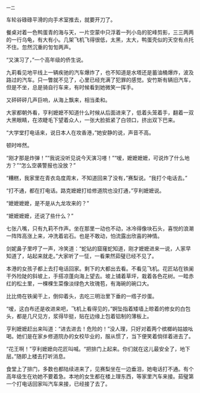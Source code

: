     一二 

   车轮谷碌碌平滑的向手术室推去，就要开刀了。

   餐桌对着一色鸭蛋青的海与天，一片空蒙中只浮着一列小岛的驼峰剪影，三三两两的一行乌龟，有大有小。几架飞机飞得很低，太黑，太大，鸭蛋壳似的天空有点托不住。忽然沉重的訇訇两声。

   “又演习了，”一个高年级的侨生说。

   九莉看见地平线上一辆疾驰的汽车爆炸了，也不知道是水塔还是蓄油桶爆炸，波及路过的汽车。只一瞥就不见了，心里已经充满了犯罪的感觉。安竹斯有辆旧汽车，但是不坐，总是骑自行车来，有时候看到她微笑一挥手。

   又砰砰砰几声巨响，从海上飘来，相当柔和。

   大家都朝外看，亨利嬷嬷不知道什么时候从后面进来了，低着头笼着手，翻着一双大黑眼睛，在浓睫毛下望着众人，一张大脸抵紧了白领口，挤出双下巴来。

   “大学堂打电话来，说日本人在攻香港，”她安静的说，声音不高。

   顿时哗然。

   “刚才那是炸弹！”“我说没听见说今天演习嚜！”“嗳，嬷嬷嬷嬷，可说炸了什么地方？”“怎么空袭警报也没放？”

   “糟糕，我家里在青衣岛度周末，不知道回来了没有，”赛梨说。“我打个电话去。”

   “打不通，都在打电话。路克嬷嬷打给修道院也没打通，”亨利嬷嬷说。

   “嬷嬷嬷嬷，是不是从九龙攻来的？”

   “嬷嬷嬷嬷，还说了些什么？”

   七张八嘴，只有九莉不作声。坐在那里一动也不动，冰冷得像块石头，喜悦的浪潮一阵阵高涨上来，冲洗着岩石。也是不敢动，怕流露出欣喜的神情。

   剑妮鼻子里哼了一声，冷笑道：“蛇钻的窟窿蛇知道，刚才嬷嬷进来一说，人家早知道了，站起来就走。”大家听了一怔，一看果然茹璧已经不见了。

   本港的女孩子都上去打电话回家。剩下的大都出去看。不看见飞机。花匠站在铁阑干外险陡的斜坡上，手搭凉蓬向海上望去。坡上铺着草坪，栽着各色花树。一畦赤红的松土里，一棵棵生菜像淡绿色大玫瑰苞，有海碗的碗口大。

   比比倚在铁阑干上，倒仰着头，去吃三明治里下垂的一绺子炒蛋。

   “嗳，这白布还是收进来吧，飞机上看得见的，”婀坠指着矮墙上晾着的修女的白包头，都是几尺见方，浆得毕挺，贴在边缘上包着铝制的薄板上。

   亨利嬷嬷赶出来叫道：“进去进去！危险的！”没人理，只好对着两个槟榔屿姑娘吆喝。她们是在家乡修道院办的女校毕业的，服从惯了，当下便笑着倘徉着进去了。

   “花王啊！”亨利嬷嬷向花匠叫喊。“把排门上起来。你们就在这儿最安全了，地下层。”随即上楼去打听消息。

   食堂上了排门，多数也都陆续进来了，见赛梨坐在一边垂泪，她电话打不通。有个高年级生在劝她不要着急。本地的女生都在楼上理东西，等家里汽车来接。茹璧第一个打电话回家叫汽车来接，已经接了去了。

